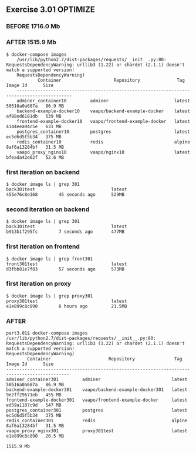 ## Exercise 3.01 OPTIMIZE 
### BEFORE 1716.0 Mb
### AFTER 1515.9 Mb
    $ docker-compose images
        /usr/lib/python2.7/dist-packages/requests/__init__.py:80: RequestsDependencyWarning: urllib3 (1.22) or chardet (2.1.1) doesn't match a supported version!
        RequestsDependencyWarning)
                Container                    Repository              Tag       Image Id      Size  
        -------------------------------------------------------------------------------------------
        adminer_container10         adminer                         latest   50516a0a687a   86.9 MB
        backend-example-docker10    vaapo/backend-example-docker    latest   af88ed6181db   539 MB 
        frontend-example-docker10   vaapo/frontend-example-docker   latest   4144eea94c5e   631 MB 
        postgres_container10        postgres                        latest   ec5d6d5f5b34   375 MB 
        redis_container10           redis                           alpine   8af6a13284bf   31.5 MB
        vaapo_proxy_nginx10         vaapo/nginx10                   latest   bfeada42e62f   52.6 MB
    
### first iteration on backend
    $ docker image ls | grep 301
    back301test                             latest              455e76c8e368        45 seconds ago      529MB
### second iteration on backend
    $ docker image ls | grep 301
    back301test                             latest              b913b1f295fc        7 seconds ago       477MB

### first iteration on frontend
    $ docker image ls | grep front301
    front301test                            latest              d3fbb81e7f83        57 seconds ago      573MB
### first iteration on proxy
    $ docker image ls | grep proxy301
    proxy301test                            latest              e1e899c8c890        6 hours ago         21.5MB

### AFTER
    part3.01$ docker-compose images
    /usr/lib/python2.7/dist-packages/requests/__init__.py:80: RequestsDependencyWarning: urllib3 (1.22) or chardet (2.1.1) doesn't match a supported version!
    RequestsDependencyWarning)
            Container                      Repository               Tag       Image Id      Size  
    ----------------------------------------------------------------------------------------------
    adminer_container301         adminer                           latest   50516a0a687a   86.9 MB
    backend-example-docker301    vaapo/backend-example-docker301   latest   9e2ff29671eb   455 MB 
    frontend-example-docker301   vaapo/frontend-example-docker     latest   ed59a1107c9d   547 MB 
    postgres_container301        postgres                          latest   ec5d6d5f5b34   375 MB 
    redis_container301           redis                             alpine   8af6a13284bf   31.5 MB
    vaapo_proxy_nginx301         proxy301test                      latest   e1e899c8c890   20.5 MB

    1515.9 Mb
